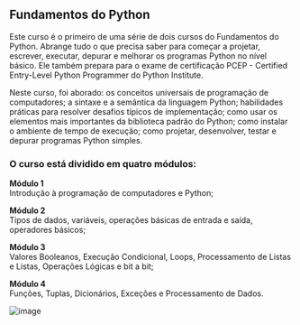## Fundamentos do Python

Este curso é o primeiro de uma série de dois cursos do Fundamentos do Python. Abrange tudo o que precisa saber para começar a projetar, escrever, executar, depurar e melhorar os 
programas Python no nível básico. Ele também prepara para o exame de certificação PCEP - Certified Entry-Level Python Programmer do Python Institute.

Neste curso, foi aborado:
os conceitos universais de programação de computadores;
a sintaxe e a semântica da linguagem Python;
habilidades práticas para resolver desafios típicos de implementação;
como usar os elementos mais importantes da biblioteca padrão do Python;
como instalar o ambiente de tempo de execução;
como projetar, desenvolver, testar e depurar programas Python simples.

### O curso está dividido em quatro módulos:

**Módulo 1**  
Introdução à programação de computadores e Python;  

**Módulo 2**  
Tipos de dados, variáveis, operações básicas de entrada e saída, operadores básicos;  

**Módulo 3**  
Valores Booleanos, Execução Condicional, Loops, Processamento de Listas e Listas, Operações Lógicas e bit a bit;  

**Módulo 4**  
Funções, Tuplas, Dicionários, Exceções e Processamento de Dados.


![image](https://github.com/user-attachments/assets/8ade11df-0e8f-4a6f-b3ca-25fdf21c2a0a)

